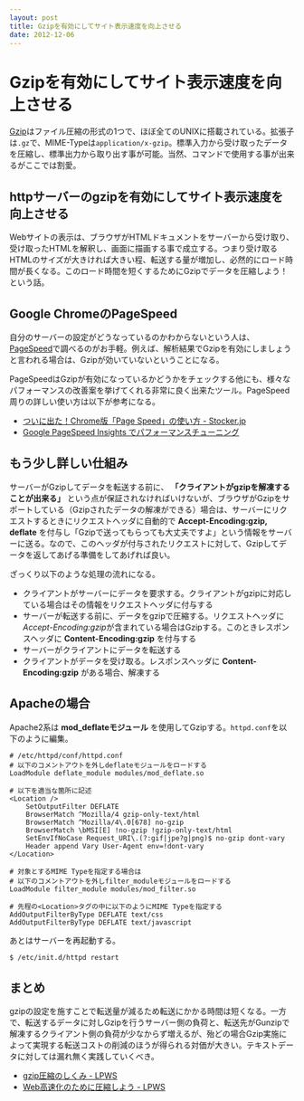 ```yaml
---
layout: post
title: Gzipを有効にしてサイト表示速度を向上させる
date: 2012-12-06
---
```


# Gzipを有効にしてサイト表示速度を向上させる

[Gzip](http://ja.wikipedia.org/wiki/Gzip)はファイル圧縮の形式の1つで、ほぼ全てのUNIXに搭載されている。拡張子は`.gz`で、MIME-Typeは`application/x-gzip`。標準入力から受け取ったデータを圧縮し、標準出力から取り出す事が可能。当然、コマンドで使用する事が出来るがここでは割愛。

## httpサーバーのgzipを有効にしてサイト表示速度を向上させる

Webサイトの表示は、ブラウザがHTMLドキュメントをサーバーから受け取り、受け取ったHTMLを解釈し、画面に描画する事で成立する。つまり受け取るHTMLのサイズが大きければ大きい程、転送する量が増加し、必然的にロード時間が長くなる。このロード時間を短くするためにGzipでデータを圧縮しよう！という話。

## Google ChromeのPageSpeed

自分のサーバーの設定がどうなっているのかわからないという人は、[PageSpeed](https://chrome.google.com/webstore/detail/pagespeed-insights-by-goo/gplegfbjlmmehdoakndmohflojccocli?utm_source=chrome-ntp-icon)で調べるのがお手軽。例えば、解析結果でGzipを有効にしましょうと言われる場合は、Gzipが効いていないということになる。

PageSpeedはGzipが有効になっているかどうかをチェックする他にも、様々なパフォーマンスの改善案を挙げてくれる非常に良く出来たツール。PageSpeed周りの詳しい使い方は以下が参考になる。

- [ついに出た！Chrome版「Page Speed」の使い方 - Stocker.jp](http://stocker.jp/diary/chrome_page_speed/)
- [Google PageSpeed Insights でパフォーマンスチューニング](http://blog.webcreativepark.net/2012/06/20-154132.html)

## もう少し詳しい仕組み

サーバーがGzipしてデータを転送する前に、 **「クライアントがgzipを解凍することが出来る」** という点が保証されなければいけないが、ブラウザがGzipをサポートしている（Gzipされたデータの解凍ができる）場合は、サーバーにリクエストするときにリクエストヘッダに自動的で **Accept-Encoding:gzip, deflate** を付与し「Gzipで送ってもらっても大丈夫ですよ」という情報をサーバーに送る。なので、このヘッダが付与されたリクエストに対して、Gzipしてデータを返してあげる準備をしてあげれば良い。

ざっくり以下のような処理の流れになる。

- クライアントがサーバーにデータを要求する。クライアントがgzipに対応している場合はその情報をリクエストヘッダに付与する
- サーバーが転送する前に、データをgzipで圧縮する。リクエストヘッダに*Accept-Encoding:gzip*が含まれている場合はGzipする。このときレスポンスヘッダに **Content-Encoding:gzip** を付与する
- サーバーがクライアントにデータを転送する
- クライアントがデータを受け取る。レスポンスヘッダに **Content-Encoding:gzip** がある場合、解凍する

## Apacheの場合

Apache2系は **mod_deflateモジュール** を使用してGzipする。`httpd.conf`を以下のように編集。

```
# /etc/httpd/conf/httpd.conf
# 以下のコメントアウトを外しdeflateモジュールをロードする
LoadModule deflate_module modules/mod_deflate.so

# 以下を適当な箇所に記述
<Location />
    SetOutputFilter DEFLATE
    BrowserMatch ^Mozilla/4 gzip-only-text/html
    BrowserMatch ^Mozilla/4\.0[678] no-gzip
    BrowserMatch \bMSI[E] !no-gzip !gzip-only-text/html
    SetEnvIfNoCase Request_URI\.(?:gif|jpe?g|png)$ no-gzip dont-vary
    Header append Vary User-Agent env=!dont-vary
</Location>

# 対象とするMIME Typeを指定する場合は
# 以下のコメントアウトを外しfilter_moduleモジュールをロードする
LoadModule filter_module modules/mod_filter.so

# 先程の<Location>タグの中に以下のようにMIME Typeを指定する
AddOutputFilterByType DEFLATE text/css
AddOutputFilterByType DEFLATE text/javascript
```

あとはサーバーを再起動する。

```bash
$ /etc/init.d/httpd restart
```

## まとめ

gzipの設定を施すことで転送量が減るため転送にかかる時間は短くなる。一方で、転送するデータに対しGzipを行うサーバー側の負荷と、転送先がGunzipで解凍するクライアント側の負荷が少なからず増えるが、殆どの場合Gzip実施によって実現する転送コストの削減のほうが得られる対価が大きい。テキストデータに対しては漏れ無く実践していくべき。

- [gzip圧縮のしくみ - LPWS](http://t32k.github.com/speed/articles/gzip.html)
- [Web高速化のために圧縮しよう - LPWS](http://t32k.github.com/speed/articles/use-compression.html)
